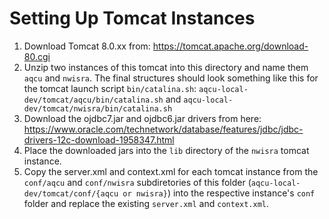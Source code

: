 # Setting Up Tomcat Instances

1. Download Tomcat 8.0.xx from: https://tomcat.apache.org/download-80.cgi
2. Unzip two instances of this tomcat into this directory and name them `aqcu` and `nwisra`. The final structures should look something like this for the tomcat launch script `bin/catalina.sh`: `aqcu-local-dev/tomcat/aqcu/bin/catalina.sh` and `aqcu-local-dev/tomcat/nwisra/bin/catalina.sh`
3. Download the ojdbc7.jar and ojdbc6.jar drivers from here: https://www.oracle.com/technetwork/database/features/jdbc/jdbc-drivers-12c-download-1958347.html
4. Place the downloaded jars into the `lib` directory of the `nwisra` tomcat instance.
5. Copy the server.xml and context.xml for each tomcat instance from the `conf/aqcu` and `conf/nwisra` subdiretories of this folder (`aqcu-local-dev/tomcat/conf/{aqcu or nwisra}`) into the respective instance's `conf` folder and replace the existing `server.xml` and `context.xml`.